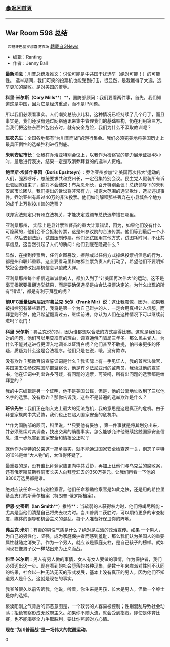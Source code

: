 ###  [:house:返回首頁](https://github.com/ourhimalayas/txt)
---

## War Room 598 总结
` 西班牙巴塞罗那喜悦农场` [轉載自GNews](https://gnews.org/zh-hans/670190/)

- 编辑：Ranting
- 作者：Jenny Ball


**最新消息**：川普总统发推文：讨论可能是中共国干扰选举（绝对可能！）的可能性。 选举期间，我们可笑的投票机也能受到打击。很显然，是我赢得了大选，选举更加的腐败。是对美国的羞辱。

**科里·米尔斯（Cory Mills****）**，国防部顾问：我们要看两件事，首先，我们知道这是中国，因为它是经济重点，而不是IP问题。

所以我们必须看事实。人们嘲笑总统小儿科，这种情况已经持续了几个月了，而且事实是，我们还没有通过网络通讯来集中管理我们的基础架构，仍在利用第三方。当我们把这些东西外包出去时，就有安全危险，我们为什么不汲取教训呢？

**班农先生**：全国各地都有“为川普而战”的游行集会。我们必须完美地将美国历史上最具压倒性的选举胜利进行到底。

**朱利安尼市长**：让我在乔治亚特别会议上，以我作为检察官的能力展示证据48小时，最后进行表决，结果一定是取消乔拜登的的选举人资格。

**鲍里斯·埃普什泰因（Boris Epshteyn**）：乔治亚州参加“让美国再次伟大”运动的人们，强烈呼吁，总统要求共和党州长，一定召集特别会议。民主党人假装所有诉讼驳回就结束了，绝对不会结束！布莱恩州长，召开特别会议！总统领导下的朱利安尼市长团队，我们提出的诉讼将非常有力，揭露大范围的选举欺诈，选举违规事件。乔治亚州有超过40万的非法投票。他们如何解释那些丢弃在小县城各个地方的成千上万张投川普的选票？

联邦宪法规定只有州立法机关，才能决定或颁布总统选举错在哪里。

亚利桑那州， 实际上是县计票监督员的重大计票错误，因为，如果他们没有什么可隐藏的，他们会不会抵制传票，这是州参议院的合法传票。他们等到最后一个小时，然后去到法庭，试图压制传票。他们还试图用其他方式，试图耗时间，不让共享信息，这当然引起了人们的质问：他们到底在隐藏什么？

显然，在接到传票后，任何企图篡改，擦除或以任何方式操纵投票机信息的行为，都是州和联邦重罪。这全要看马里科帕郡监票负责人的行动了，希望他们不要明知故犯企图修改投票机信息以酿成大罪。

亚利桑那州每个相信选举诚信的人，都加入到了“让美国再次伟大”的运动。这不是毫无根据要推翻选举结果，而是要确保选举是由合法投票决定的。为什么出现的所有“错误”，都是有利于拜登的呢？

**前UFC****重量级两届冠军弗兰克·米尔（Frank Mir****）说**：这让我震惊，因为，如果我被指控犯有某些罪行，我将是第一个为自己辩护的人，一定会用真相让人信服，而拜登则不然，他只希望翻篇过去，继续前进。你认为人们在这种情况下可以继续前进吗？没门！

**科里·米尔斯**：弗兰克说的对，因为谁都想以合法的方式赢得比赛。这就是我们面对的问题，他们可以用莫须有的理由，调查通俄门骗局三年多。那么民主党人，为什么不能对这进行更深入地调查以证清白呢？他们甚至不敢提，怕带来更多的怀疑，质疑为什么这是合法程序。他们只是在说，哦，没有欺诈。

没有欺诈？那数百份宣誓证词是什么？我实际上有一手见证人，我的首席法律官，美国第五任参议院国防部监察长，他是宾夕法尼亚州的监票员，我读过他的宣誓书，他在证词中列出许多可疑，有问题的选票，可笑吗，所有出问题的选票都是给拜登的？

我的中东编辑是另一个证明，他不是美国公民，但是，他的公寓地址收到了三张他名字的选票。没有欺诈？那你告诉我，这些不是普遍的选举欺诈是什么？

**班农先生**：我们正在陷入史上最大的宪法危机，我的意思是这是真正的危机。由于拜登家族向中共妥协，我们也正在陷入国家安全的危机中。

**作为国防部的顾问，科里说，**只要他有妥协 ，第一件事就是将其划分出来，并必须继续对其调查，找出交易的确凿事实。怎么能够允许他继续接触国家安全信息，进一步危害到国家安全和情报公正呢？

就他作为亨特的父亲这一简单事实，就不能通过国家安全检查这一关，别忘了亨特的10％是给“大人物”的，太值得怀疑了。

最重要的是，没有谁比拜登家族更向中共妥协，再加上让他们与乌克兰的腐败案，还有俄罗斯莫斯科前市长夫人向拜登汇去的350万美元。让我们再看一下他的8300万选民都是谁。

绝对应该任命一名特别检察官。他们任命穆勒检察官是如此之快，还是用的希拉里基金支付的斯蒂尔档案（特朗普-俄罗斯档案）。

**伊恩·史密斯（Ian Smith****）推特**：当软弱的人获得权力时，他们将竭尽所能 – 尤其是当他们清楚自己将失去权力时。当川普周二获胜时，可以期待更多的审查制度，媒体的误导和机会主义的混乱。每个人准备好保卫你的阵地。

**弗兰克·米尔**：有毒的男性气质是什么？绝对是左派的政治宣传。如果 一个男人，为自己的男性化，坚强，成为家庭保护者而感到羞耻，那么我们认为美国人的重要属性就随之消失了。作为一个男人，就应该是家庭支柱，是自己孩子的榜样。就如同现在像男子汉一样站出来为正义而战。

**科里·米尔斯**：男人有男人做的事情，女人有女人要做的事情，作为保护者，我们必须迈出这一步。现在看到的社会堕落的各种现象，是数十年来左派对性别不认同的结果，社会以一种无法无天的形式发展，基本上没有真正的男人，因为他们不知道男人是什么，这就是现在的事实。

我爷爷很久以前告诉我，他说，听着，你生来是男孩，长大是男人，但做一个绅士是你的选择。

亵渎阳刚之气背后的邪恶意图是，一个软弱的人容易被控制；性别混乱导致社会动荡；拒绝警察形成无政府主义。如果你不随大流，就会受到指责。即使是体育比赛，也不能竭尽全力争取胜利，要让你照顾对方心情。

**现在“为川普而战”是一场伟大的觉醒运动**。



0
